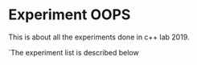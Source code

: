 # Experiment OOPS
This is about all the experiments done in c++ lab 2019.

`The experiment list is described below
